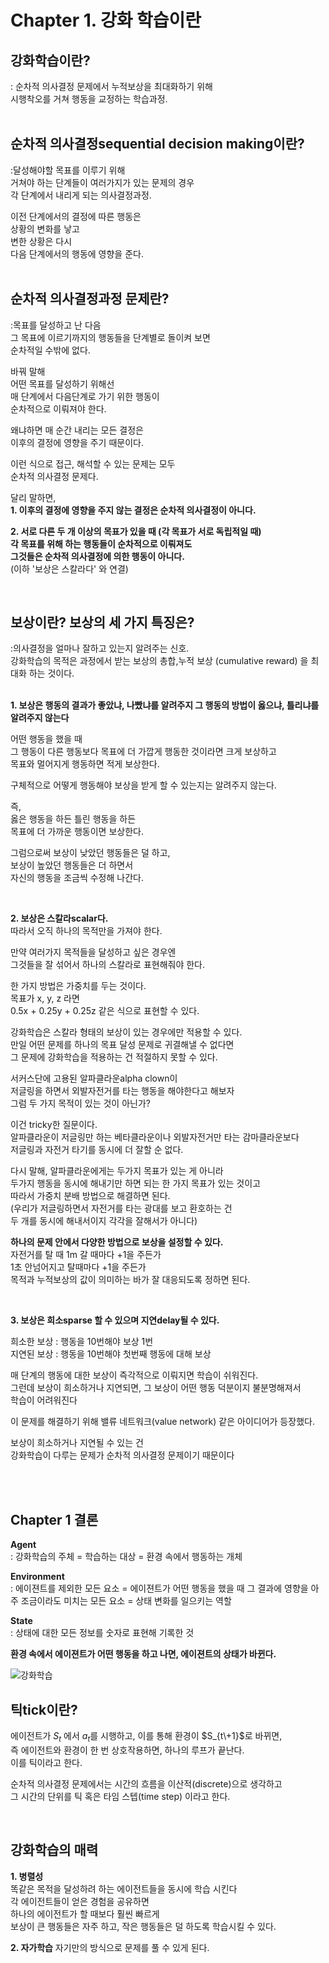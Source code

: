 # Chapter 1. 강화 학습이란   
   

## **강화학습이란?**
: 순차적 의사결정 문제에서 누적보상을 최대화하기 위해   
시행착오를 거쳐 행동을 교정하는 학습과정.   
<br>  

## **순차적 의사결정sequential decision making이란?**   
:달성해야할 목표를 이루기 위해    
거쳐야 하는 단계들이 여러가지가 있는 문제의 경우   
각 단계에서 내리게 되는 의사결정과정.   
   
이전 단계에서의 결정에 따른 행동은    
상황의 변화를 낳고   
변한 상황은 다시    
다음 단계에서의 행동에 영향을 준다.   
<br>  

## **순차적 의사결정과정 문제란?**
:목표를 달성하고 난 다음   
그 목표에 이르기까지의 행동들을 단계별로 돌이켜 보면   
순차적일 수밖에 없다.   
   
     
바꿔 말해   
어떤 목표를 달성하기 위해선   
매 단계에서 다음단계로 가기 위한 행동이   
순차적으로 이뤄져야 한다.   
   
   
왜냐하면 매 순간 내리는 모든 결정은    
이후의 결정에 영향을 주기 때문이다.    
   
   
이런 식으로 접근, 해석할 수 있는 문제는 모두   
순차적 의사결정 문제다.   
   
   
달리 말하면,  
**1. 이후의 결정에 영향을 주지 않는 결정은 순차적 의사결정이 아니다.**   
   
**2. 서로 다른 두 개 이상의 목표가 있을 때 (각 목표가 서로 독립적일 때)   
각 목표를 위해 하는 행동들이 순차적으로 이뤄져도   
그것들은 순차적 의사결정에 의한 행동이 아니다.**   
(이하 '보상은 스칼라다' 와 연결)   
   
<br>  
   
## **보상이란? 보상의 세 가지 특징은?**   
:의사결정을 얼마나 잘하고 있는지 알려주는 신호.   
강화학습의 목적은 과정에서 받는 보상의 총합,누적 보상 (cumulative reward) 을 최대화 하는 것이다.   
<br>  
   
   
**1. 보상은 행동의 결과가 좋았냐, 나빴냐를 알려주지 
그 행동의 방법이 옳으냐, 틀리냐를 알려주지 않는다**   
   
어떤 행동을 했을 때   
그 행동이 다른 행동보다 목표에 더 가깝게 행동한 것이라면 크게 보상하고    
목표와 멀어지게 행동하면 적게 보상한다.   
   
   
구체적으로 어떻게 행동해야 보상을 받게 할 수 있는지는 알려주지 않는다.   
   
즉,   
옳은 행동을 하든 틀린 행동을 하든    
목표에 더 가까운 행동이면 보상한다.   
   
   
그럼으로써 보상이 낮았던 행동들은 덜 하고,   
보상이 높았던 행동들은 더 하면서   
자신의 행동을 조금씩 수정해 나간다.   
   
<br>  
   
**2. 보상은 스칼라scalar다.**   
따라서 오직 하나의 목적만을 가져야 한다.   
   
만약 여러가지 목적들을 달성하고 싶은 경우엔   
그것들을 잘 섞어서 하나의 스칼라로 표현해줘야 한다.   
   
   
한 가지 방법은 가중치를 두는 것이다.   
목표가 x, y, z 라면   
0.5x + 0.25y + 0.25z 같은 식으로 표현할 수 있다.   
   
   
강화학습은 스칼라 형태의 보상이 있는 경우에만 적용할 수 있다.   
만일 어떤 문제를 하나의 목표 달성 문제로 귀결해낼 수 없다면   
그 문제에 강화학습을 적용하는 건 적절하지 못할 수 있다.   
   
   
서커스단에 고용된 알파클라운alpha clown이    
저글링을 하면서 외발자전거를 타는 행동을 해야한다고 해보자   
그럼 두 가지 목적이 있는 것이 아닌가?   
   
이건 tricky한 질문이다.   
알파클라운이 저글링만 하는 베타클라운이나 외발자전거만 타는 감마클라운보다   
저글링과 자전거 타기를 동시에 더 잘할 순 없다.   
   
다시 말해, 알파클라운에게는 두가지 목표가 있는 게 아니라      
두가지 행동을 동시에 해내기만 하면 되는 한 가지 목표가 있는 것이고   
따라서 가중치 분배 방법으로 해결하면 된다.       
(우리가 저글링하면서 자전거를 타는 광대를 보고 환호하는 건   
두 개를 동시에 해내서이지 각각을 잘해서가 아니다)   

**하나의 문제 안에서 다양한 방법으로 보상을 설정할 수 있다.**      
자전거를 탈 때 1m 갈 때마다 +1을 주든가   
1초 안넘어지고 탈때마다 +1을 주든가   
목적과 누적보상의 값이 의미하는 바가 잘 대응되도록 정하면 된다.   

<br>  
   
   
**3. 보상은 희소sparse 할 수 있으며 지연delay될 수 있다.**   
   
희소한 보상 : 행동을 10번해야 보상 1번   
지연된 보상 : 행동을 10번해야 첫번째 행동에 대해 보상   
   
   
매 단계의 행동에 대한 보상이 즉각적으로 이뤄지면 학습이 쉬워진다.   
그런데 보상이 희소하거나 지연되면, 그 보상이 어떤 행동 덕분이지 불분명해져서   
학습이 어려워진다   
   
   
이 문제를 해결하기 위해 밸류 네트워크(value network) 같은 아이디어가 등장했다.   
   
   
보상이 희소하거나 지연될 수 있는 건   
강화학습이 다루는 문제가 순차적 의사결정 문제이기 때문이다   

<br>  
<br>   
   
## Chapter 1 결론
   
   
**Agent**   
: 강화학습의 주체 = 학습하는 대상 = 환경 속에서 행동하는 개체   
   
   
**Environment**   
: 에이젼트를 제외한 모든 요소 = 에이젼트가 어떤 행동을 했을 때 그 결과에 영향을 아주 조금이라도 미치는 모든 요소 = 상태 변화를 일으키는 역할   
   
   
**State**   
: 상태에 대한 모든 정보를 숫자로 표현해 기록한 것   
   
   

**환경 속에서 에이젼트가 어떤 행동을 하고 나면, 에이젼트의 상태가 바뀐다.**   

![강화학습](https://img1.daumcdn.net/thumb/R1280x0/?scode=mtistory2&fname=https%3A%2F%2Fblog.kakaocdn.net%2Fdn%2FbApCWo%2FbtqYZ7G5I36%2F7zrewcGAeOYFLcHVhpGTD0%2Fimg.png)
   
   

## **틱tick이란?**   
에이전트가 $S_{t}$ 에서 $a_{t}$를 시행하고, 이를 통해 환경이 $S_{t\+1}$로 바뀌면,      
즉 에이전트와 환경이 한 번 상호작용하면, 하나의 루프가 끝난다.      
이를 틱이라고 한다.      
   
   
순차적 의사결정 문제에서는 시간의 흐름을 이산적(discrete)으로 생각하고     
그 시간의 단위를 틱 혹은 타임 스텝(time step) 이라고 한다.      
   
<br>

## 강화학습의 매력   
   
**1. 병렬성**   
똑같은 목적을 달성하려 하는 에이전트들을 동시에 학습 시킨다   
각 에이전트들이 얻은 경험을 공유하면   
하나의 에이전트가 할 때보다 훨씬 빠르게   
보상이 큰 행동들은 자주 하고, 작은 행동들은 덜 하도록 학습시킬 수 있다.    
   
   
**2. 자가학습**
자기만의 방식으로 문제를 풀 수 있게 된다.   
